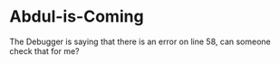 # Abdul-is-Coming
The Debugger is saying that there is an error on line 58, can someone check that for me?
